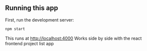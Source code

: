 ## Running this app

First, run the development server:

```bash
npm start
```

This runs at [http://localhost:4000](http://localhost:4000)
Works side by side with the react frontend project list app 
